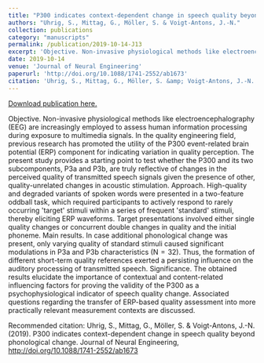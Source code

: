 ```yaml
---
title: "P300 indicates context-dependent change in speech quality beyond phonological change"
authors: "Uhrig, S., Mittag, G., Möller, S. & Voigt-Antons, J.-N."
collection: publications
category: "manuscripts"
permalink: /publication/2019-10-14-J13
excerpt: 'Objective. Non-invasive physiological methods like electroencephalography (EEG) are increasingly employed to assess human information processing during exposure to multimedia signals. In the quality engineering field, previous research has promoted the utility of the P300 event-related brain potential (ERP) component for indicating variation in quality perception. The present study provides a starting point to test whether the P300 and its two subcomponents, P3a and P3b, are truly reflective of changes in the perceived quality of transmitted speech signals given the presence of other, quality-unrelated changes in acoustic stimulation. Approach. High-quality and degraded variants of spoken words were presented in a two-feature oddball task, which required participants to actively respond to rarely occurring &apos;target&apos; stimuli within a series of frequent &apos;standard&apos; stimuli, thereby eliciting ERP waveforms. Target presentations involved either single quality changes or concurrent double changes in quality and the initial phoneme. Main results. In case additional phonological change was present, only varying quality of standard stimuli caused significant modulations in P3a and P3b characteristics (N  =  32). Thus, the formation of different short-term quality references exerted a persisting influence on the auditory processing of transmitted speech. Significance. The obtained results elucidate the importance of contextual and content-related influencing factors for proving the validity of the P300 as a psychophysiological indicator of speech quality change. Associated questions regarding the transfer of ERP-based quality assessment into more practically relevant measurement contexts are discussed.'
date: 2019-10-14
venue: 'Journal of Neural Engineering'
paperurl: 'http://doi.org/10.1088/1741-2552/ab1673'
citation: 'Uhrig, S., Mittag, G., Möller, S. &amp; Voigt-Antons, J.-N. (2019). P300 indicates context-dependent change in speech quality beyond phonological change. Journal of Neural Engineering, http://doi.org/10.1088/1741-2552/ab1673'
---
```


<a href='http://doi.org/10.1088/1741-2552/ab1673'>Download publication here.</a>

Objective. Non-invasive physiological methods like electroencephalography (EEG) are increasingly employed to assess human information processing during exposure to multimedia signals. In the quality engineering field, previous research has promoted the utility of the P300 event-related brain potential (ERP) component for indicating variation in quality perception. The present study provides a starting point to test whether the P300 and its two subcomponents, P3a and P3b, are truly reflective of changes in the perceived quality of transmitted speech signals given the presence of other, quality-unrelated changes in acoustic stimulation. Approach. High-quality and degraded variants of spoken words were presented in a two-feature oddball task, which required participants to actively respond to rarely occurring &apos;target&apos; stimuli within a series of frequent &apos;standard&apos; stimuli, thereby eliciting ERP waveforms. Target presentations involved either single quality changes or concurrent double changes in quality and the initial phoneme. Main results. In case additional phonological change was present, only varying quality of standard stimuli caused significant modulations in P3a and P3b characteristics (N  =  32). Thus, the formation of different short-term quality references exerted a persisting influence on the auditory processing of transmitted speech. Significance. The obtained results elucidate the importance of contextual and content-related influencing factors for proving the validity of the P300 as a psychophysiological indicator of speech quality change. Associated questions regarding the transfer of ERP-based quality assessment into more practically relevant measurement contexts are discussed.

Recommended citation: Uhrig, S., Mittag, G., Möller, S. & Voigt-Antons, J.-N. (2019). P300 indicates context-dependent change in speech quality beyond phonological change. Journal of Neural Engineering, http://doi.org/10.1088/1741-2552/ab1673